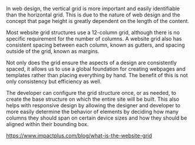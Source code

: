 In web design, the vertical grid is more important and easily identifiable than the horizontal grid. This is due to the nature of web design and the concept that page height is greatly dependent on the length of the content.   

Most website grid structures use a 12-column grid, although there is no specific requirement for the number of columns. A website grid also has consistent spacing between each column, known as gutters, and spacing outside of the grid, known as margins.  

Not only does the grid ensure the aspects of a design are consistently spaced, it allows us to use a global foundation for creating webpages and templates rather than placing everything by hand. The benefit of this is not only consistency but efficiency as well.

The developer can configure the grid structure once, or as needed, to create the base structure on which the entire site will be built. This also helps with responsive design by allowing the designer and developer to more easily determine the behavior of elements by deciding how many columns they should span on certain device sizes and how they should be aligned within their bounding box.


https://www.impactplus.com/blog/what-is-the-website-grid  

